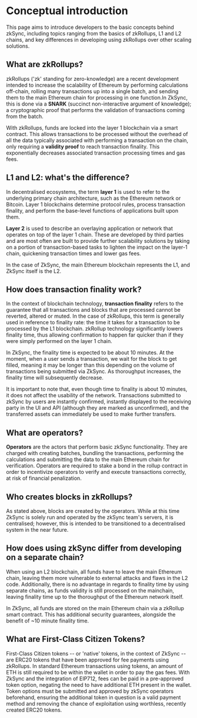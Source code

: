 # Conceptual introduction

This page aims to introduce developers to the basic concepts behind zkSync, including topics ranging from the basics of zkRollups, L1 and L2 chains, and key differences in developing using zkRollups over other scaling solutions.

## What are zkRollups?

zkRollups ('zk' standing for zero-knowledge) are a recent development intended to increase the scalability of Ethereum by performing calculations off-chain, rolling many transactions up into a single batch, and sending them to the main Ethereum chain for processing in one function.In ZkSync, this is done via a **SNARK** (succinct non-interactive argument of knowledge); a cryptographic proof that performs the validation of transactions coming from the batch.

With zkRollups, funds are locked into the layer 1 blockchain via a smart contract. This allows transactions to be processed without the overhead of all the data typically associated with performing a transaction on the chain, only requiring a **validity proof** to reach transaction finality. This exponentially decreases associated transaction processing times and gas fees.

## L1 and L2: what's the difference?
In decentralised ecosystems, the term **layer 1** is used to refer to the underlying primary chain architecture, such as the Ethereum network or Bitcoin. Layer 1 blockchains determine protocol rules, process transaction finality, and perform the base-level functions of applications built upon them.

**Layer 2** is used to describe an overlaying application or network that operates on top of the layer 1 chain. These are developed by third parties and are most often are built to provide further scalability solutions by taking on a portion of transaction-based tasks to lighten the impact on the layer-1 chain, quickening transaction times and lower gas fees.

In the case of ZkSync, the main Ethereum blockchain represents the L1, and ZkSync itself is the L2.

## How does transaction finality work?
In the context of blockchain technology, **transaction finality** refers to the guarantee that all transactions and blocks that are processed cannot be reverted, altered or muted. In the case of zkRollups, this term is generally used in reference to finality rate: the time it takes for a transaction to be processed by the L1 blockchain. zkRollup technology significantly lowers finality time, thus allowing confirmation to happen far quicker than if they were simply performed on the layer 1 chain.

In ZkSync, the finality time is expected to be about 10 minutes. At the moment, when a user sends a transaction, we wait for the block to get filled, meaning it may be longer than this depending on the volume of transactions being submitted via ZkSync. As thoroughput increases, the finality time will subsequently decrease.

It is important to note that, even though time to finality is about 10 minutes, it does not affect the usability of the network. Transactions submitted to zkSync by users are instantly confirmed, instantly displayed to the receiving party in the UI and API (although they are marked as unconfirmed), and the transferred assets can immediately be used to make further transfers.

## What are operators?

**Operators** are the actors that perform basic zkSync functionality. They are charged with creating batches, bundling the transactions, performing the calculations and submitting the data to the main Ethereum chain for verification. Operators are required to stake a bond in the rollup contract in order to incentivize operators to verify and execute transactions correctly, at risk of financial penalization.

## Who creates blocks in zkRollups?

As stated above, blocks are created by the operators. While at this time ZkSync is solely run and operated by the zkSync team's servers, it is centralised; however, this is intended to be transitioned to a decentralised system in the near future.

## How does using zkSync differ from developing on a separate chain?

When using an L2 blockchain, all funds have to leave the main Ethereum chain, leaving them more vulnerable to external attacks and flaws in the L2 code. Additionally, there is no advantage in regards to finality time by using separate chains, as funds validity is still processed on the mainchain, leaving finality time up to the thoroughput of the Ethereum network itself.

In ZkSync, all funds are stored on the main Ethereum chain via a zkRollup smart contract. This has additional security guarantees, alongside the benefit of ~10 minute finality time.

## What are First-Class Citizen Tokens?

First-Class Citizen tokens -- or 'native' tokens, in the context of ZkSync -- are ERC20 tokens that have been approved for fee payments using zkRollups. In standard Ethereum transactions using tokens, an amount of ETH is still required to be within the wallet in order to pay the gas fees. With ZkSync and the integration of EIP712, fees can be paid in a pre-approved token option, negating the need to have additional ETH present in the wallet. Token options must be submitted and approved by zkSync operators beforehand, ensuring the additional token in question is a valid payment method and removing the chance of exploitation using worthless, recently created ERC20 tokens.
